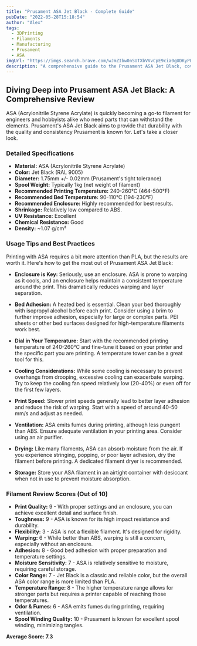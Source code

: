 ```yaml
---
title: "Prusament ASA Jet Black - Complete Guide"
pubDate: "2022-05-28T15:18:54"
author: "Alex"
tags:
  - 3DPrinting
  - Filaments
  - Manufacturing
  - Prusament
  - ASA
imgUrl: "https://imgs.search.brave.com/wJmZIbw0nSUTXbVVvCpE9cia0gUDKyPFQHrBvYmPxUY/rs:fit:860:0:0:0/g:ce/aHR0cHM6Ly9tLm1l/ZGlhLWFtYXpvbi5j/b20vaW1hZ2VzL0kv/NzFJM04yNkFrMUwu/anBn"
description: "A comprehensive guide to the Prusament ASA Jet Black, covering specifications, usage tips, and comparisons with similar products."
---
```


## Diving Deep into Prusament ASA Jet Black: A Comprehensive Review

ASA (Acrylonitrile Styrene Acrylate) is quickly becoming a go-to filament for engineers and hobbyists alike who need parts that can withstand the elements. Prusament's ASA Jet Black aims to provide that durability with the quality and consistency Prusament is known for. Let's take a closer look.

### Detailed Specifications

*   **Material:** ASA (Acrylonitrile Styrene Acrylate)
*   **Color:** Jet Black (RAL 9005)
*   **Diameter:** 1.75mm +/- 0.02mm (Prusament's tight tolerance)
*   **Spool Weight:** Typically 1kg (net weight of filament)
*   **Recommended Printing Temperature:** 240-260°C (464-500°F)
*   **Recommended Bed Temperature:** 90-110°C (194-230°F)
*   **Recommended Enclosure:** Highly recommended for best results.
*   **Shrinkage:** Relatively low compared to ABS.
*   **UV Resistance:** Excellent
*   **Chemical Resistance:** Good
*   **Density:** ~1.07 g/cm³

### Usage Tips and Best Practices

Printing with ASA requires a bit more attention than PLA, but the results are worth it. Here's how to get the most out of Prusament ASA Jet Black:

*   **Enclosure is Key:** Seriously, use an enclosure. ASA is prone to warping as it cools, and an enclosure helps maintain a consistent temperature around the print. This dramatically reduces warping and layer separation.

*   **Bed Adhesion:** A heated bed is essential. Clean your bed thoroughly with isopropyl alcohol before each print. Consider using a brim to further improve adhesion, especially for large or complex parts. PEI sheets or other bed surfaces designed for high-temperature filaments work best.

*   **Dial in Your Temperature:** Start with the recommended printing temperature of 240-260°C and fine-tune it based on your printer and the specific part you are printing. A temperature tower can be a great tool for this.

*   **Cooling Considerations:** While some cooling is necessary to prevent overhangs from drooping, excessive cooling can exacerbate warping. Try to keep the cooling fan speed relatively low (20-40%) or even off for the first few layers.

*   **Print Speed:** Slower print speeds generally lead to better layer adhesion and reduce the risk of warping. Start with a speed of around 40-50 mm/s and adjust as needed.

*   **Ventilation:** ASA emits fumes during printing, although less pungent than ABS. Ensure adequate ventilation in your printing area. Consider using an air purifier.

*   **Drying:** Like many filaments, ASA can absorb moisture from the air. If you experience stringing, popping, or poor layer adhesion, dry the filament before printing. A dedicated filament dryer is recommended.

*   **Storage:** Store your ASA filament in an airtight container with desiccant when not in use to prevent moisture absorption.

### Filament Review Scores (Out of 10)

*   **Print Quality:** 9 - With proper settings and an enclosure, you can achieve excellent detail and surface finish.
*   **Toughness:** 9 - ASA is known for its high impact resistance and durability.
*   **Flexibility:** 3 - ASA is not a flexible filament. It's designed for rigidity.
*   **Warping:** 6 - While better than ABS, warping is still a concern, especially without an enclosure.
*   **Adhesion:** 8 - Good bed adhesion with proper preparation and temperature settings.
*   **Moisture Sensitivity:** 7 - ASA is relatively sensitive to moisture, requiring careful storage.
*   **Color Range:** 7 - Jet Black is a classic and reliable color, but the overall ASA color range is more limited than PLA.
*   **Temperature Range:** 8 - The higher temperature range allows for stronger parts but requires a printer capable of reaching those temperatures.
*   **Odor & Fumes:** 6 - ASA emits fumes during printing, requiring ventilation.
*   **Spool Winding Quality:** 10 - Prusament is known for excellent spool winding, minimizing tangles.

**Average Score: 7.3**
